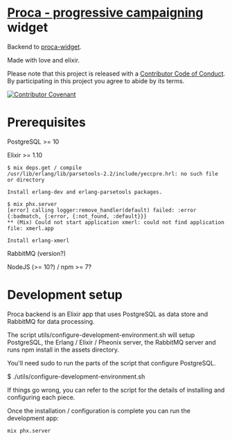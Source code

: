 # [Proca - progressive campaigning](https://proca.foundation) widget

Backend to [proca-widget](https://github.com/TechToThePeople/nodepetition).

Made with love and elixir.

Please note that this project is released with a [Contributor Code of Conduct](code_of_conduct.md). By participating in this project you agree to abide by its terms.

[![Contributor Covenant](https://img.shields.io/badge/Contributor%20Covenant-v2.0%20adopted-ff69b4.svg)](code_of_conduct.md)

# Prerequisites

PostgreSQL >= 10

Elixir >= 1.10

    $ mix deps.get / compile
    /usr/lib/erlang/lib/parsetools-2.2/include/yeccpre.hrl: no such file or directory

    Install erlang-dev and erlang-parsetools packages.

    $ mix phx.server
    [error] calling logger:remove_handler(default) failed: :error {:badmatch, {:error, {:not_found, :default}}}
    ** (Mix) Could not start application xmerl: could not find application file: xmerl.app

    Install erlang-xmerl

RabbitMQ (version?)

NodeJS (>= 10?) / npm >= 7?

# Development setup

Proca backend is an Elixir app that uses PostgreSQL as data store and RabbitMQ
for data processing.

The script utils/configure-development-environment.sh will setup PostgreSQL, the Erlang / Elixir / Pheonix server, the RabbitMQ server and runs npm install in the assets directory.

You'll need sudo to run the parts of the script that configure PostgreSQL.

$ ./utils/configure-development-environment.sh

If things go wrong, you can refer to the script for the details of installing and configuring each piece.

Once the installation / configuration is complete you can run the development app:

```
mix phx.server
```

